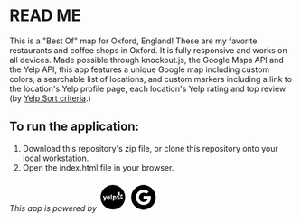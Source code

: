 # READ ME

This is a "Best Of" map for Oxford, England! These are my favorite restaurants and coffee shops in Oxford.
It is fully responsive and works on all devices. Made possible through knockout.js, the Google Maps API and the Yelp API,
this app features a unique Google map including custom colors, a searchable list of locations, and custom markers including a link to the location's Yelp profile page,
each location's Yelp rating and top review (by [Yelp Sort criteria](https://www.quora.com/How-is-the-order-of-Yelp-Sort-determined).)

## To run the application:

1. Download this repository's zip file, or clone this repository onto your local workstation.
2. Open the index.html file in your browser.




###### This app is powered by ![alt text](yelp.png "Yelp Logo") ![alt text](google.png "Google Logo")
